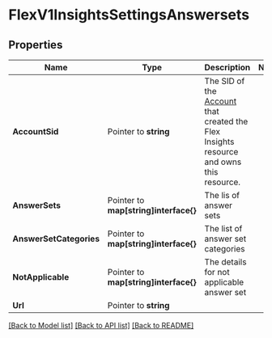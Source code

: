 # FlexV1InsightsSettingsAnswersets

## Properties

Name | Type | Description | Notes
------------ | ------------- | ------------- | -------------
**AccountSid** | Pointer to **string** | The SID of the [Account](https://www.twilio.com/docs/iam/api/account) that created the Flex Insights resource and owns this resource. |
**AnswerSets** | Pointer to **map[string]interface{}** | The lis of answer sets |
**AnswerSetCategories** | Pointer to **map[string]interface{}** | The list of answer set categories |
**NotApplicable** | Pointer to **map[string]interface{}** | The details for not applicable answer set |
**Url** | Pointer to **string** |  |

[[Back to Model list]](../README.md#documentation-for-models) [[Back to API list]](../README.md#documentation-for-api-endpoints) [[Back to README]](../README.md)


